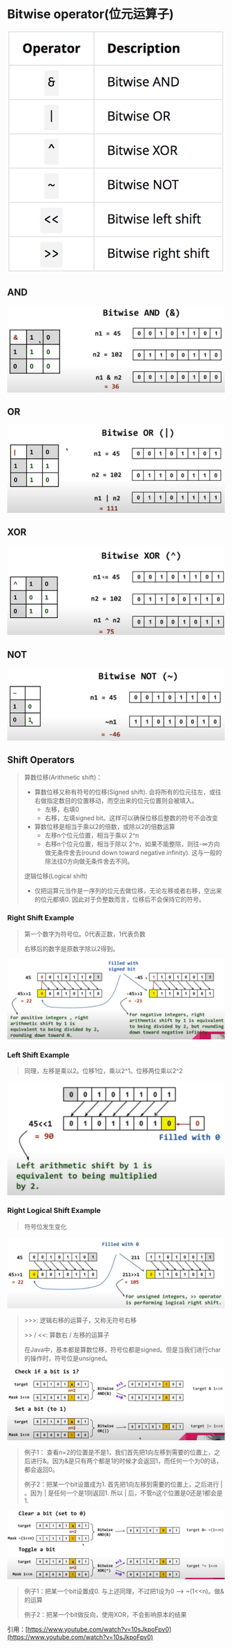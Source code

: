 # Bitwise operator(位元运算子)

![](<../.gitbook/assets/image (134).png>)

## AND

![](<../.gitbook/assets/image (71) (1).png>)

## OR

![](<../.gitbook/assets/image (52) (1).png>)

## XOR

![](<../.gitbook/assets/image (89).png>)

## NOT

![](<../.gitbook/assets/image (44) (1).png>)

## Shift Operators

> 算数位移(Arithmetic shift)：
>
> * 算数位移又称有符号的位移(Signed shift). 会将所有的位元往左，或往右做指定数目的位置移动，而空出来的位元位置则会被填入。
>   * 左移，右填0
>   * 右移，左填signed bit。这样可以确保位移后整数的符号不会改变
> * 算数位移是相当于乘以2的倍数，或除以2的倍数运算
>   * 左移n个位元位置，相当于乘以 2^n
>   * 右移n个位元位置，相当于除以 2^n，如果不能整除，则往-∞方向做无条件舍去(round down toward negative infinity). 这与一般的除法往0方向做无条件舍去不同。
>
> 逻辑位移(Logical shift)
>
> * 仅把运算元当作是一序列的位元去做位移，无论左移或者右移，空出来的位元都填0. 因此对于负整数而言，位移后不会保持它的符号。

### Right Shift Example

> 第一个数字为符号位。0代表正数，1代表负数
>
> 右移后的数字是原数字除以2得到。

![](<../.gitbook/assets/image (90).png>)

### Left Shift Example

> 同理，左移是乘以2。位移1位，乘以2^1。位移两位乘以2^2

![](<../.gitbook/assets/image (20).png>)

### Right Logical Shift Example

> 符号位发生变化

![](<../.gitbook/assets/image (132).png>)

> \>>>: 逻辑右移的运算子，又称无符号右移
>
> \>> / <<: 算数右 / 左移的运算子
>
> 在Java中，基本都是算数位移，符号位都是signed。但是当我们进行char的操作时，符号位是unsigned。

![](<../.gitbook/assets/image (110).png>)

> 例子1： 查看n=2的位置是不是1，我们首先把1向左移到需要的位置上，之后进行&。因为&是只有两个都是1的时候才会返回1，而任何一个为0的话，都会返回0。
>
> 例子2：把某一个bit设置成为1. 首先把1向左移到需要的位置上，之后进行 | 。因为 | 是任何一个是1则返回1. 所以 | 后，不管n这个位置是0还是1都会是1.&#x20;

![](<../.gitbook/assets/image (28) (1).png>)

> 例子1：把某一个bit设置成0. 与上述同理，不过把1设为0 --> \~(1<\<n)。做&的运算
>
> 例子2：把某一个bit做反向，使用XOR，不会影响原本的结果

引用：[https://www.youtube.com/watch?v=10sJkpoFpv0](https://www.youtube.com/watch?v=10sJkpoFpv0)
